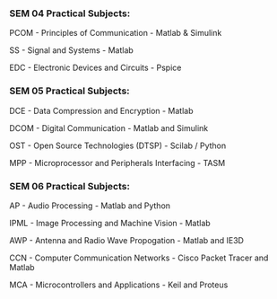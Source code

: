 ### SEM 04 Practical Subjects:

PCOM - Principles of Communication - Matlab & Simulink

SS - Signal and Systems - Matlab

EDC - Electronic Devices and Circuits - Pspice


### SEM 05 Practical Subjects:

DCE - Data Compression and Encryption - Matlab

DCOM - Digital Communication - Matlab and Simulink

OST - Open Source Technologies (DTSP) - Scilab / Python

MPP - Microprocessor and Peripherals Interfacing - TASM



### SEM 06 Practical Subjects:

AP - Audio Processing - Matlab and Python

IPML - Image Processing and Machine Vision - Matlab

AWP - Antenna and Radio Wave Propogation - Matlab and IE3D

CCN - Computer Communication Networks - Cisco Packet Tracer and Matlab

MCA - Microcontrollers and Applications - Keil and Proteus

